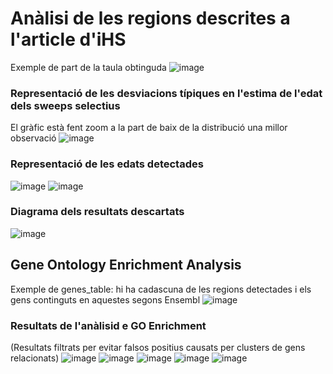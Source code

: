 # Anàlisi de les regions descrites a l'article d'iHS

Exemple de part de la taula obtinguda 
![image](https://user-images.githubusercontent.com/112875889/188860832-68a8ba58-152a-49bb-8c29-a9d3e11269e0.png)

### Representació de les desviacions típiques en l'estima de l'edat dels sweeps selectius
El gràfic està fent zoom a la part de baix de la distribució una millor observació
![image](https://user-images.githubusercontent.com/112875889/188860921-9f9abf7e-b670-4eb0-8ff4-e284b3ac0fea.png)

### Representació de les edats detectades
![image](https://user-images.githubusercontent.com/112875889/188861054-8ccbe05f-5a74-47c1-b555-35dc7284c972.png)
![image](https://user-images.githubusercontent.com/112875889/188861099-9b282831-1b2b-4e5b-a454-eabd558eb8b1.png)

### Diagrama dels resultats descartats
![image](https://user-images.githubusercontent.com/112875889/188861195-dc832e0c-ba62-4668-9f63-9e21408fdc63.png)

## Gene Ontology Enrichment Analysis
Exemple de genes_table: hi ha cadascuna de les regions detectades i els gens continguts en aquestes segons Ensembl
![image](https://user-images.githubusercontent.com/112875889/188861308-32f3fbf1-5ce0-43d4-a9f5-11080e7b933c.png)

### Resultats de l'anàlisid e GO Enrichment
(Resultats filtrats per evitar falsos positius causats per clusters de gens relacionats)
![image](https://user-images.githubusercontent.com/112875889/188861460-6f567926-ca95-4d25-8a09-773552f06b04.png)
![image](https://user-images.githubusercontent.com/112875889/188861498-6f92ffbd-10d2-4903-9c19-76477d248b58.png)
![image](https://user-images.githubusercontent.com/112875889/188861570-d64a8017-fa4a-4991-aeb8-9934b15b245a.png)
![image](https://user-images.githubusercontent.com/112875889/188861625-4456c985-2b8a-467e-bd0e-89a92b9f72df.png)
![image](https://user-images.githubusercontent.com/112875889/188861671-c91fb3f1-04c6-406c-a6a7-b16c8d286a32.png)

